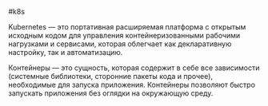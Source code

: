 #k8s

Kubernetes — это портативная расширяемая платформа с открытым исходным кодом для управления контейнеризованными рабочими нагрузками и сервисами, которая облегчает как декларативную настройку, так и автоматизацию.

Контейнеры — это сущность, которая содержит в себе все зависимости (системные библиотеки, сторонние пакеты кода и прочее), необходимые для запуска приложения. Контейнеры позволяют быстро запускать приложения без оглядки на окружающую среду.